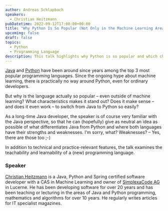 ```yaml
---
author: Andreas Schlapbach
speakers:
  - Christian Heitzmann
pubDatetime: 2022-09-12T17:00:00+00:00
title: "Why Python Is So Popular (Not Only in the Machine Learning Area)"
upcoming: false
draft: false
topics:
  - Python
  - Programming Language
description: This talk highlights why Python is so popular and which characteristics make it stand out.
---
```


<a href="https://www.oracle.com/java/">Java</a> and <a href="https://www.python.org/">Python</a> have been around since years among the top 3 most popular programming languages. Since the ongoing hype about machine learning, there is practically no way around Python, even for ordinary developers.

But why is the language actually so popular – even outside of machine learning? What characteristics makes it stand out? Does it make sense – and does it even work – to switch from Java to Python so easily?

As a long-time Java developer, the speaker is of course very familiar with the Java perspective, so that he can (hopefully) give as neutral an idea as possible of what differentiates Java from Python and where both languages have their strengths and weaknesses. I'm sorry, what? Weaknesses? – Yes, there are those too ;-)

In addition to technical and practice-relevant features, the talk examines the teachability and learnability of a (new) programming language.

### Speaker

<a href="https://www.linkedin.com/in/christian-heitzmann/">Christian Heitzmann</a> is a Java, Python and Spring certified software developer with a CAS in Machine Learning and owner of <a href="https://www.simplexacode.ch/">SimplexaCode AG</a> in Lucerne. He has been developing software for over 20 years and has been teaching or lecturing in the areas of Java and Python programming, mathematics and algorithms for over 10 years. He regularly writes articles for IT specialist magazines.

